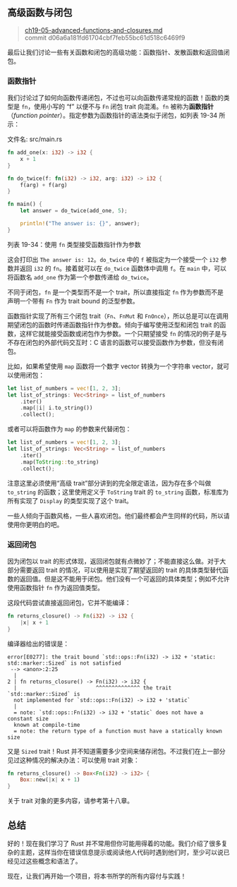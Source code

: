 ## 高级函数与闭包

> [ch19-05-advanced-functions-and-closures.md](https://github.com/rust-lang/book/blob/master/second-edition/src/ch19-05-advanced-functions-and-closures.md)
> <br>
> commit d06a6a181fd61704cbf7feb55bc61d518c6469f9

最后让我们讨论一些有关函数和闭包的高级功能：函数指针、发散函数和返回值闭包。

### 函数指针

我们讨论过了如何向函数传递闭包，不过也可以向函数传递常规的函数！函数的类型是 `fn`，使用小写的 “f” 以便不与 `Fn` 闭包 trait 向混淆。`fn` 被称为**函数指针**（*function pointer*）。指定参数为函数指针的语法类似于闭包，如列表 19-34 所示：

<span class="filename">文件名: src/main.rs</span>

```rust
fn add_one(x: i32) -> i32 {
    x + 1
}

fn do_twice(f: fn(i32) -> i32, arg: i32) -> i32 {
    f(arg) + f(arg)
}

fn main() {
    let answer = do_twice(add_one, 5);

    println!("The answer is: {}", answer);
}
```

<span class="caption">列表 19-34：使用 `fn` 类型接受函数指针作为参数</span>

这会打印出 `The answer is: 12`。`do_twice` 中的 `f` 被指定为一个接受一个 `i32` 参数并返回 `i32` 的 `fn`。接着就可以在 `do_twice` 函数体中调用 `f`。在  `main` 中，可以将函数名 `add_one` 作为第一个参数传递给 `do_twice`。

不同于闭包，`fn` 是一个类型而不是一个 trait，所以直接指定 `fn` 作为参数而不是声明一个带有 `Fn` 作为 trait bound 的泛型参数。

函数指针实现了所有三个闭包 trait（`Fn`、`FnMut` 和 `FnOnce`），所以总是可以在调用期望闭包的函数时传递函数指针作为参数。倾向于编写使用泛型和闭包 trait 的函数，这样它就能接受函数或闭包作为参数。一个只期望接受 `fn` 的情况的例子是与不存在闭包的外部代码交互时：C 语言的函数可以接受函数作为参数，但没有闭包。

比如，如果希望使用 `map` 函数将一个数字 vector 转换为一个字符串 vector，就可以使用闭包：

```rust
let list_of_numbers = vec![1, 2, 3];
let list_of_strings: Vec<String> = list_of_numbers
    .iter()
    .map(|i| i.to_string())
    .collect();
```

或者可以将函数作为 `map` 的参数来代替闭包：

```rust
let list_of_numbers = vec![1, 2, 3];
let list_of_strings: Vec<String> = list_of_numbers
    .iter()
    .map(ToString::to_string)
    .collect();
```

注意这里必须使用“高级 trait”部分讲到的完全限定语法，因为存在多个叫做 `to_string` 的函数；这里使用定义于 `ToString` trait 的 `to_string` 函数，标准库为所有实现了 `Display` 的类型实现了这个 trait。

一些人倾向于函数风格，一些人喜欢闭包。他们最终都会产生同样的代码，所以请使用你更明白的吧。

### 返回闭包

因为闭包以 trait 的形式体现，返回闭包就有点微妙了；不能直接这么做。对于大部分需要返回 trait 的情况，可以使用是实现了期望返回的 trait 的具体类型替代函数的返回值。但是这不能用于闭包。他们没有一个可返回的具体类型；例如不允许使用函数指针 `fn` 作为返回值类型。

这段代码尝试直接返回闭包，它并不能编译：

```rust
fn returns_closure() -> Fn(i32) -> i32 {
    |x| x + 1
}
```

编译器给出的错误是：

```
error[E0277]: the trait bound `std::ops::Fn(i32) -> i32 + 'static:
std::marker::Sized` is not satisfied
 --> <anon>:2:25
  |
2 | fn returns_closure() -> Fn(i32) -> i32 {
  |                         ^^^^^^^^^^^^^^ the trait `std::marker::Sized` is
  not implemented for `std::ops::Fn(i32) -> i32 + 'static`
  |
  = note: `std::ops::Fn(i32) -> i32 + 'static` does not have a constant size
  known at compile-time
  = note: the return type of a function must have a statically known size
```

又是 `Sized` trait！Rust 并不知道需要多少空间来储存闭包。不过我们在上一部分见过这种情况的解决办法：可以使用 trait 对象：

```rust
fn returns_closure() -> Box<Fn(i32) -> i32> {
    Box::new(|x| x + 1)
}
```

关于 trait 对象的更多内容，请参考第十八章。

## 总结

好的！现在我们学习了 Rust 并不常用但你可能用得着的功能。我们介绍了很多复杂的主题，这样当你在错误信息提示或阅读他人代码时遇到他们时，至少可以说已经见过这些概念和语法了。

现在，让我们再开始一个项目，将本书所学的所有内容付与实践！